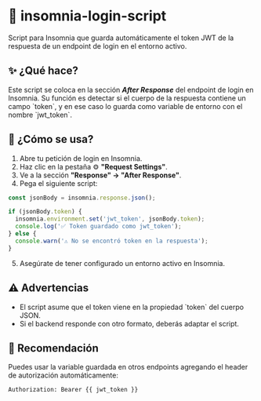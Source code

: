 # 🔐 insomnia-login-script

Script para Insomnia que guarda automáticamente el token JWT de la respuesta de un endpoint de login en el entorno activo.

## ✨ ¿Qué hace?

Este script se coloca en la sección **_After Response_** del endpoint de login en Insomnia. Su función es detectar si el cuerpo de la respuesta contiene un campo \`token\`, y en ese caso lo guarda como variable de entorno con el nombre \`jwt_token\`.

## 🧠 ¿Cómo se usa?

1. Abre tu petición de login en Insomnia.
2. Haz clic en la pestaña ⚙️ **"Request Settings"**.
3. Ve a la sección **"Response" → "After Response"**.
4. Pega el siguiente script:

```js
const jsonBody = insomnia.response.json();

if (jsonBody.token) {
  insomnia.environment.set('jwt_token', jsonBody.token);
  console.log('✅ Token guardado como jwt_token');
} else {
  console.warn('⚠️ No se encontró token en la respuesta');
}
```

5. Asegúrate de tener configurado un entorno activo en Insomnia.

## ⚠️ Advertencias

- El script asume que el token viene en la propiedad \`token\` del cuerpo JSON.
- Si el backend responde con otro formato, deberás adaptar el script.

## 🧪 Recomendación

Puedes usar la variable guardada en otros endpoints agregando el header de autorización automáticamente:

```
Authorization: Bearer {{ jwt_token }}
```

